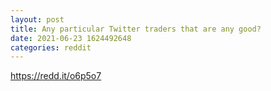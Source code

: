 ```yaml
--- 
layout: post 
title: Any particular Twitter traders that are any good? 
date: 2021-06-23 1624492648 
categories: reddit 
--- 
```

https://redd.it/o6p5o7